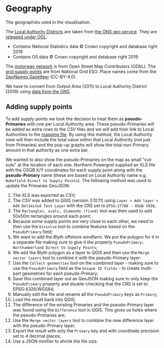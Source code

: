 # Geography

The geographies used in the visualisation. 

The [Local Authority Districts](https://geoportal.statistics.gov.uk/datasets/local-authority-districts-april-2019-boundaries-uk-buc) are taken from [the ONS geo service](https://ons-inspire.esriuk.com/arcgis/rest/services/Administrative_Boundaries/Local_Authority_Districts_April_2019_Boundaries_UK_BUC/MapServer/0/query?where=1%3D1&text=&objectIds=&time=&geometry=&geometryType=esriGeometryEnvelope&inSR=&spatialRel=esriSpatialRelIntersects&relationParam=&outFields=*&returnGeometry=true&returnTrueCurves=false&maxAllowableOffset=&geometryPrecision=5&outSR=&having=&returnIdsOnly=false&returnCountOnly=false&orderByFields=&groupByFieldsForStatistics=&outStatistics=&returnZ=false&returnM=false&gdbVersion=&historicMoment=&returnDistinctValues=false&resultOffset=&resultRecordCount=&queryByDistance=&returnExtentOnly=false&datumTransformation=&parameterValues=&rangeValues=&quantizationParameters=&featureEncoding=esriDefault&f=geojson). They are [released under OGL](https://www.ons.gov.uk/methodology/geography/licences):

* Contains National Statistics data © Crown copyright and database right 2019
* Contains OS data © Crown copyright and database right 2019

The [motorway network](motorway-simple.geojson) is from Open Street Map Contributors (ODbL). The [grid supply points](gridsupplypoints-unique-all.geojson) are from National Grid ESO. Place names come from the [GeoNames Gazetteer](http://download.geonames.org/export/dump/readme.txt) (CC-BY-4.0).



We have to convert from Output Area (2011) to Local Authority District (2019) using [data from the ONS](https://geoportal.statistics.gov.uk/datasets/postcode-to-output-area-to-lower-layer-super-output-area-to-middle-layer-super-output-area-to-local-authority-district-august-2019-lookup-in-the-uk).


## Adding supply points

To add supply points we took the decision to treat them as **pseudo-Primaries** with one per Local Authority area. These pseudo-Primaries will be added as extra rows to the CSV files and we will add their link to Local Authorities to the [mapping file](../gridsupplypoints2countries.json). By using this method, the Local Authority view will then include the total value within that Local Authority (not just from Primaries) and the pop-up graphs will show the total non-Primary amount in that authority as one extra bar. 

We wanted to also show the pseudo-Primaries on the map as small "cut-outs" at the location of each one. Northern Powergrid supplied an XLS file with the OSGB X/Y coordinates for each supply point along with the __pseudo-Primary__ name (these are based on Local Authority name e.g. `Wakefield Direct to Supply Points`). The following method was used to update the Primaries GeoJSON:

1. The XLS was exported as CSV;
2. The CSV was added to QGIS (version 3.10.11) using `Layer > Add layer > Add Delimited Text Layer` with the CRS set to `EPSG:27700 - OSGB 1936`;
3. The `Rectangles, ovals, diamonds (fixed)` tool was then used to add 50x50m rectangles around each point;
4. Because some supply points are very close to each other, we need to then use the `Dissolve` tool to combine features based on the `PseudoPrimary` field;
5. We want to add the Blyth offshore windfarm. We put the polygon for it in a separate file making sure to give it the property `PseudoPrimary: Northumberland Direct to Supply Points`;
6. We add the Blyth polygon as a layer to QGIS and then use the `Merge vector layers` tool to combine it with the pseudo-Primary layer. 
7. Use the `Collect geometries` tool on the combined layer - making sure to use the `PseudoPrimary` field as the `Unique ID fields` - to create multi-part geometries for each pseudo-Primary;
8. Save this combined layer out as GeoJSON making sure to only keep the `PseudoPrimary` property and double-checking that the CRS is set to EPSG:4326/WGS84;
9. Manually edit the file and rename all the `PseudoPrimary` keys as `Primary`;
10. Load the result back into QGIS;
11. The difference of the existing Primaries and the pseudo-Primary layer was found using the `Difference` tool in QGIS. This gives us holes where the pseudo-Primaries are;
12. Use the `Merge vector layers` tool to combine the new difference layer with the pseudo-Primary layer;
13. Export the result with only the `Primary` key and with coordinate precision set to 4 decimal places;
14. Use a JSON minifier to shrink the file size.
